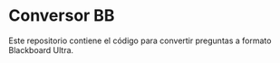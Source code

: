 # Conversor BB
Este repositorio contiene el código para convertir preguntas a formato Blackboard Ultra.
